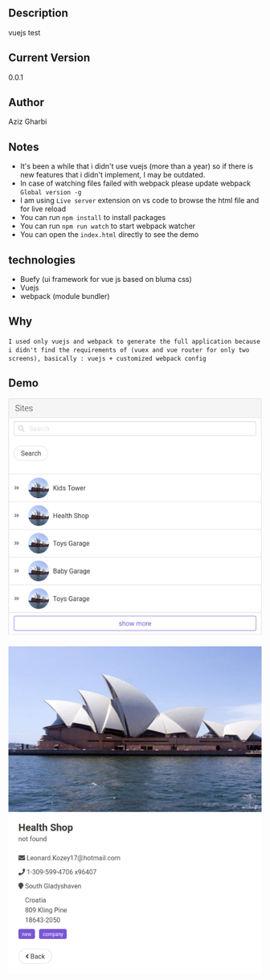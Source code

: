 ## Description

vuejs test

## Current Version

0.0.1

## Author

Aziz Gharbi

## Notes

- It's been a while that i didn't use vuejs (more than a year) so if there is new features that i didn't implement, I may be outdated.
- In case of watching files failed with webpack please update webpack `Global version -g`
- I am using `Live server` extension on vs code to browse the html file and for live reload
- You can run `npm install` to install packages
- You can run `npm run watch` to start webpack watcher
- You can open the `index.html` directly to see the demo

## technologies

- Buefy (ui framework for vue js based on bluma css)
- Vuejs
- webpack (module bundler)

## Why

`I used only vuejs and webpack to generate the full application because i didn't find the requirements of (vuex and vue router for only two screens), basically : vuejs + customized webpack config`

## Demo

![home](img/home.png)

![details](img/details.png)
